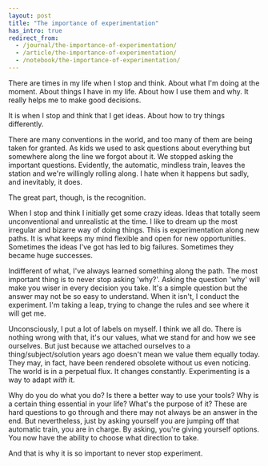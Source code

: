 ```yaml
---
layout: post
title: "The importance of experimentation"
has_intro: true
redirect_from:
  - /journal/the-importance-of-experimentation/
  - /article/the-importance-of-experimentation/
  - /notebook/the-importance-of-experimentation/
---
```


There are times in my life when I stop and think. About what I'm doing at the moment. About things I have in my life. About how I use them and why. It really helps me to make good decisions.

It is when I stop and think that I get ideas. About how to try things differently.

There are many conventions in the world, and too many of them are being taken for granted. As kids we used to ask questions about everything but somewhere along the line we forgot about it. We stopped asking the important questions. Evidently, the automatic, mindless train, leaves the station and we're willingly rolling along. I hate when it happens but sadly, and inevitably, it does.

The great part, though, is the recognition.

When I stop and think I initially get some crazy ideas. Ideas that totally seem unconventional and unrealistic at the time. I like to dream up the most irregular and bizarre way of doing things. This is experimentation along new paths. It is what keeps my mind flexible and open for new opportunities. Sometimes the ideas I've got has led to big failures. Sometimes they became huge successes.

Indifferent of what, I've always learned something along the path. The most important thing is to never stop asking 'why?'. Asking the question 'why' will make you wiser in every decision you take. It's a simple question but the answer may not be so easy to understand. When it isn't, I conduct the experiment. I'm taking a leap, trying to change the rules and see where it will get me.

Unconsciously, I put a lot of labels on myself. I think we all do. There is nothing wrong with that, it's our values, what we stand for and how we see ourselves. But just because we attached ourselves to a thing/subject/solution years ago doesn't mean we value them equally today. They may, in fact, have been rendered obsolete without us even noticing. The world is in a perpetual flux. It changes constantly. Experimenting is a way to adapt *with* it.

Why do you do what you do? Is there a better way to use your tools? Why is a certain thing essential in your life? What's the purpose of it? These are hard questions to go through and there may not always be an answer in the end. But nevertheless, just by asking yourself you are jumping off that automatic train, you are in charge. By asking, you're giving yourself options. You now have the ability to choose what direction to take.

And that is why it is so important to never stop experiment.
